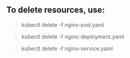 ## To delete resources, use:

> kubectl delete -f nginx-pod.yaml

> kubectl delete -f nginx-deployment.yaml

> kubectl delete -f nginx-service.yaml
